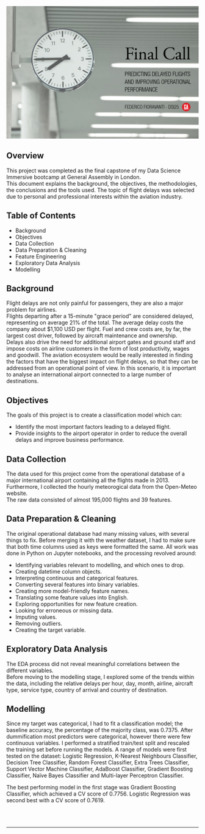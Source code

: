 ![](images/01_cover.png?raw=true)



## Overview
This project was completed as the final capstone of my Data Science Immersive bootcamp at General Assembly in London.  
This document explains the background, the objectives, the methodologies, the conclusions and the tools used. The topic of flight delays was selected due to personal and professional interests within the aviation industry.



## Table of Contents


* Background
* Objectives
* Data Collection
* Data Preparation & Cleaning
* Feature Engineering
* Exploratory Data Analysis
* Modelling



## Background

Flight delays are not only painful for passengers, they are also a major problem for airlines.  
Flights departing after a 15-minute "grace period" are considered delayed, representing on average 21% of the total. The average delay costs the company about $1,100 USD per flight. Fuel and crew costs are, by far, the largest cost driver, followed by aircraft maintenance and ownership.  
Delays also drive the need for additional airport gates and ground staff and impose costs on airline customers in the form of lost productivity, wages and goodwill.
The aviation ecosystem would be really interested in finding the factors that have the biggest impact on flight delays, so that they can be addressed from an operational point of view. In this scenario, it is important to analyse an international airport connected to a large number of destinations. 



## Objectives

The goals of this project is to create a classification model which can:

- Identify the most important factors leading to a delayed flight.
- Provide insights to the airport operator in order to reduce the overall delays and improve business performance.


## Data Collection

The data used for this project come from the operational database of a major international airport containing all the flights made in 2013. Furthermore, I collected the hourly meteorogical data from the Open-Meteo website.  
The raw data consisted of almost 195,000 flights and 39 features.  


## Data Preparation & Cleaning

The original operational database had many missing values, with several things to fix. Before merging it with the weather dataset, I had to make sure that both time columns used as keys were formatted the same.
All work was done in Python on Jupyter notebooks, and the processing revolved around:

* Identifying variables relevant to modelling, and which ones to drop.
* Creating datetime column objects.
* Interpreting continuous and categorical features.
* Converting several features into binary variables.
* Creating more model-friendly feature names.
* Translating some feature values into English.
* Exploring opportunities for new feature creation.
* Looking for erroneous or missing data.
* Imputing values.
* Removing outliers.
* Creating the target variable.


## Exploratory Data Analysis

The EDA process did not reveal meaningful correlations between the different variables.  
Before moving to the modelling stage, I explored some of the trends within the data, including the relative delays per hour, day, month, airline, aircraft type, service type, country of arrival and country of destination.


## Modelling

Since my target was categorical, I had to fit a classification model; the baseline accuracy, the percentage of the majority class, was 0.7375.
After dummification most predictors were categorical, however there were few continuous variables. I performed a stratified train/test split and rescaled the training set before running the models.
A range of models were first tested on the dataset: Logistic Regression, K-Nearest Neighbours Classifier, Decision Tree Classifier, Random Forest Classifier, Extra Trees Classifier, Support Vector Machine Classifier, AdaBoost Classifier, Gradient Boosting Classifier, Naïve Bayes Classifier and Multi-layer Perceptron Classifier.

The best performing model in the first stage was Gradient Boosting Classifier, which achieved a CV score of 0.7756.
Logistic Regression was second best with a CV score of 0.7619. 



<br/><br/>




***
